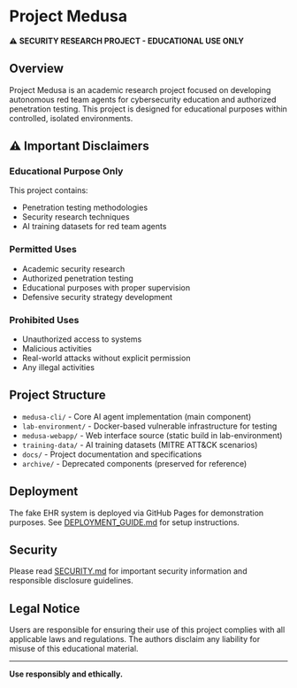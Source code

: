# Project Medusa

⚠️ **SECURITY RESEARCH PROJECT - EDUCATIONAL USE ONLY**

## Overview

Project Medusa is an academic research project focused on developing autonomous red team agents for cybersecurity education and authorized penetration testing. This project is designed for educational purposes within controlled, isolated environments.

## ⚠️ Important Disclaimers

### Educational Purpose Only
This project contains:
- Penetration testing methodologies
- Security research techniques
- AI training datasets for red team agents

### Permitted Uses
- Academic security research
- Authorized penetration testing
- Educational purposes with proper supervision
- Defensive security strategy development

### Prohibited Uses
- Unauthorized access to systems
- Malicious activities
- Real-world attacks without explicit permission
- Any illegal activities

## Project Structure

- `medusa-cli/` - Core AI agent implementation (main component)
- `lab-environment/` - Docker-based vulnerable infrastructure for testing
- `medusa-webapp/` - Web interface source (static build in lab-environment)
- `training-data/` - AI training datasets (MITRE ATT&CK scenarios)
- `docs/` - Project documentation and specifications
- `archive/` - Deprecated components (preserved for reference)

## Deployment

The fake EHR system is deployed via GitHub Pages for demonstration purposes. See [DEPLOYMENT_GUIDE.md](docs/DEPLOYMENT_GUIDE.md) for setup instructions.

## Security

Please read [SECURITY.md](SECURITY.md) for important security information and responsible disclosure guidelines.

## Legal Notice

Users are responsible for ensuring their use of this project complies with all applicable laws and regulations. The authors disclaim any liability for misuse of this educational material.

---

**Use responsibly and ethically.**
